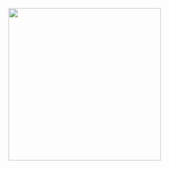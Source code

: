 
<p>
  <img width="300" src="https://anyvision.co/boss/wp-content/uploads/2016/01/anyvision_logo_bbw-1.png">
  </br>
</p>
